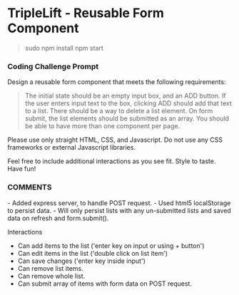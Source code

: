 <h1>TripleLift - Reusable Form Component</h1>

>sudo npm install
>npm start

<h3>Coding Challenge Prompt</h3>
Design a reusable form component that meets the following requirements:

> The initial state should be an empty input box, and an ADD button.
> If the user enters input text to the box, clicking ADD should add that text to a list.
> There should be a way to delete a list element.
> On form submit, the list elements should be submitted as an array.
> You should be able to have more than one component per page.

Please use only straight HTML, CSS, and Javascript. Do not use any CSS frameworks or external Javascript libraries.

Feel free to include additional interactions as you see fit. Style to taste. Have fun!

<h3>COMMENTS</h3>
- Added express server, to handle POST request.
- Used html5 localStorage to persist data.
- Will only persist lists with any un-submitted lists and saved data on refresh and form.submit().

Interactions
- Can add items to the list ('enter key on input or using + button')
- Can edit items in the list ('double click on list item')
- Can save changes ('enter key inside input')
- Can remove list items.
- Can remove whole list.
- Can submit array of items with form data on POST request.